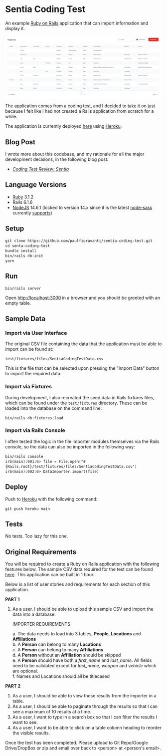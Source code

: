 # Sentia Coding Test

An example [Ruby on Rails][] application that can import information and display
it.

![](./screenshot.png)

The application comes from a coding test, and I decided to take it on just
because I felt like I had not created a Rails application from scratch for a
while.

The application is currently deployed [here][sentiacodingtest] using [Heroku][].

## Blog Post

I wrote more about this codebase, and my rationale for all the major development
decisions, in the following blog post:

- _[Coding Test Review: Sentia][]_

## Language Versions

- [Ruby][] 3.1.2
- Rails 6.1.6
- [NodeJS][] 14.6.1 (locked to version 14.x since it is the latest [node-sass][]
  currently [supports][node-sass supported environments])

## Setup

```console
git clone https://github.com/paulfioravanti/sentia-coding-test.git
cd senta-coding-test
bundle install
bin/rails db:init
yarn
```

## Run

```console
bin/rails server
```

Open <http://localhost:3000> in a browser and you should be greeted with
an empty table.

## Sample Data

### Import via User Interface

The original CSV file containing the data that the application must be able to
import can be found at:

```console
test/fixtures/files/SentiaCodingTestData.csv
```

This is the file that can be selected upon pressing the "Import Data" button
to import the required data.

### Import via Fixtures

During development, I also recreated the seed data in Rails fixtures files,
which can be found under the `test/fixtures` directory. These can be loaded
into the database on the command line:

```console
bin/rails db:fixtures:load
```

### Import via Rails Console

I often tested the logic in the file importer modules themselves via the Rails
console, so the data can also be imported in the following way:

```console
bin/rails console
irb(main):001:0> file = File.open("#{Rails.root}/test/fixtures/files/SentiaCodingTestData.csv")
irb(main):002:0> DataImporter.import(file)
```

## Deploy

Push to [Heroku][] with the following command:

```console
git push heroku main
```

## Tests

No tests. Too lazy for this one.

## Original Requirements

You will be required to create a Ruby on Rails application with the following
features below. The sample CSV data required for the test can be found
[here][sample-csv-link]. This application can be built in 1 hour.

Below is a list of user stories and requirements for each section of this
application.

**PART 1**

1. As a user, I should be able to upload this sample CSV and import the data
   into a database.

   IMPORTER REQUIREMENTS
    
   a. The data needs to load into 3 tables. **People**, **Locations** and
      **Affiliations**<br />
   b. A **Person** can belong to many **Locations**<br />
   c. A **Person** can belong to many **Affiliations**<br />
   d. A **Person** without an **Affiliation** should be skipped<br />
   e. A **Person** should have both a _first_name_ and _last_name_. All fields
      need to be validated except for _last_name_, _weapon_ and _vehicle_ which
      are optional.<br />
   f. Names and Locations should all be titlecased

**PART 2**

1. As a user, I should be able to view these results from the importer in a
   table.
2. As a user, I should be able to paginate through the results so that I can see
   a maximum of 10 results at a time.
3. As a user, I want to type in a search box so that I can filter the results I
   want to see.
4. As a user, I want to be able to click on a table column heading to reorder
   the visible results.

Once the test has been completed. Please upload to Git Repo/Google Drive/DropBox
or zip and email over back to \<person\> at \<person's email\>.

[ActiveRecord::PGEnum]: https://github.com/alassek/activerecord-pg_enum
[`@apply`]: https://tailwindcss.com/docs/functions-and-directives#apply
[Coding Test Review: Sentia]: https://www.paulfioravanti.com/blog/coding-test-review-sentia/
[Darth]: https://starwars.fandom.com/wiki/Darth
[Draper]: https://github.com/drapergem/draper
[Heroku]: https://www.heroku.com
[Hutt]: https://starwars.fandom.com/wiki/Hutt
[Javascript]: https://developer.mozilla.org/en-US/docs/Web/JavaScript
[Kaminari]: https://github.com/kaminari/kaminari
[Knights of Ren]: https://starwars.fandom.com/wiki/Knights_of_Ren
[munged]: https://en.wikipedia.org/wiki/Data_wrangling
[node-sass]: https://github.com/sass/node-sass
[node-sass supported environments]: https://github.com/sass/node-sass/releases/tag/v4.14.1
[NodeJS]: https://nodejs.org/en/
[pattern matching]: https://docs.ruby-lang.org/en/3.0.0/doc/syntax/pattern_matching_rdoc.html
[Ruby]: https://www.ruby-lang.org/en/
[Ruby on Rails]: https://rubyonrails.org/
[sample-csv-link]: https://docs.google.com/spreadsheets/d/10c7r-kjdWM4L8kWK0nfE6JgHskzqp7DTF8MkUIo7-_o/edit?usp=sharing
[sentiacodingtest]: http://sentiacodingtest.herokuapp.com/
[Suffix]: https://en.wikipedia.org/wiki/Suffix_(name)
[Tailwind CSS]: https://tailwindcss.com/
[Tailwind UI]: https://tailwindui.com/
